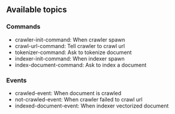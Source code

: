 ## Available topics

### Commands

- crawler-init-command: When crawler spawn
- crawl-url-command: Tell crawler to crawl url
- tokenizer-command: Ask to tokenize document
- indexer-init-command: When indexer spawn
- index-document-command: Ask to index a document

### Events

- crawled-event: When document is crawled
- not-crawled-event: When crawler failed to crawl url
- indexed-document-event: When indexer vectorized document
